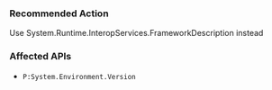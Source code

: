 ### Recommended Action
Use System.Runtime.InteropServices.FrameworkDescription instead

### Affected APIs
* `P:System.Environment.Version`
